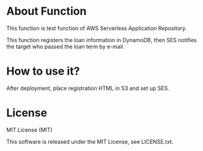# About Function
 
This function is test function of AWS Serverless Application Repository.
 
This function registers the loan information in DynamoDB, then SES notifies the target who passed the loan term by e-mail.
 
# How to use it?
 
After deployment, place registration HTML in S3 and set up SES.

# License
 
MIT License (MIT)
 
This software is released under the MIT License, see LICENSE.txt.